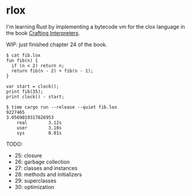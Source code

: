 # rlox

I'm learning Rust by implementing a bytecode vm for the clox language in the book [Crafting Interpreters](https://craftinginterpreters.com/).

WIP: just finished chapter 24 of the book.

```
$ cat fib.lox
fun fib(n) {
  if (n < 2) return n;
  return fib(n - 2) + fib(n - 1);
}

var start = clock();
print fib(35);
print clock() - start;

$ time cargo run --release --quiet fib.lox
9227465
3.0569019317626953
    real        3.12s
    user        3.10s
    sys         0.01s
```

TODO:
- 25: closure
- 26: garbage collection
- 27: classes and instances
- 28: methods and initializers
- 29: superclasses
- 30: optimization

